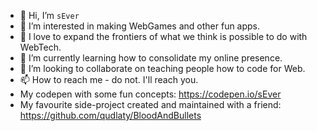 - 👋 Hi, I’m `sEver`
- 👀 I’m interested in making WebGames and other fun apps.
- 🤗 I love to expand the frontiers of what we think is possible to do with WebTech. 
- 🌱 I’m currently learning how to consolidate my online presence.
- 💞️ I’m looking to collaborate on teaching people how to code for Web.
- 📫 How to reach me - do not. I'll reach you.
- My codepen with some fun concepts: https://codepen.io/sEver
- My favourite side-project created and maintained with a friend: https://github.com/qudlaty/BloodAndBullets


<!---
sEver/sEver is a ✨ special ✨ repository because its `README.md` (this file) appears on your GitHub profile.
You can click the Preview link to take a look at your changes.
--->
